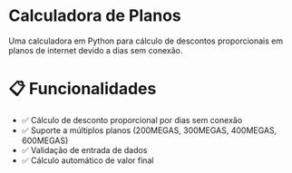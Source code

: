 # Calculadora de Planos  

Uma calculadora em Python para cálculo de descontos proporcionais em planos de internet devido a dias sem conexão.

# 📋 Funcionalidades

- ✅ Cálculo de desconto proporcional por dias sem conexão
- ✅ Suporte a múltiplos planos (200MEGAS, 300MEGAS, 400MEGAS, 600MEGAS)
- ✅ Validação de entrada de dados
- ✅ Cálculo automático de valor final

